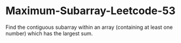 # Maximum-Subarray-Leetcode-53
Find the contiguous subarray within an array (containing at least one number) which has the largest sum.
